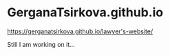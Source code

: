 # GerganaTsirkova.github.io

https://gerganatsirkova.github.io/lawyer's-website/


Still I am working on it...

